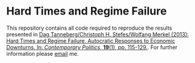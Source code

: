 # Hard Times and Regime Failure

This repository contains all code required to reproduce the results presented in [Dag Tanneberg/Christoph H. Stefes/Wolfang Merkel (2013): Hard Times and Regime Failure. Autocratic Responses to Economic Downturns. In: *Contemporary Politics*, **19**(1), pp. 115-129.](http://www.tandfonline.com/doi/abs/10.1080/13569775.2013.773206). For further information please [email](mailto:dag.tanneberg@wzb.eu) me.
